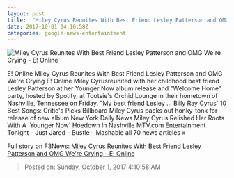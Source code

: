 ```yaml
---
layout: post
title:  "Miley Cyrus Reunites With Best Friend Lesley Patterson and OMG We're Crying - E! Online"
date: 2017-10-01 04:10:58Z
categories: google-news-entertaintment
---
```


![Miley Cyrus Reunites With Best Friend Lesley Patterson and OMG We're Crying - E! Online](http://akns-images.eonline.com/eol_images/Entire_Site/2017830/rs_600x600-170930103421-600-miley-cyrus-lesley-patterson-093017.jpg?downsize=450:*&crop=450:350;left,top)

E! Online Miley Cyrus Reunites With Best Friend Lesley Patterson and OMG We're Crying E! Online Miley Cyrusreunited with her childhood best friend Lesley Patterson at her Younger Now album release and "Welcome Home" party, hosted by Spotify, at Tootsie's Orchid Lounge in their hometown of Nashville, Tennessee on Friday. "My best friend Lesley ... Billy Ray Cyrus' 10 Best Songs: Critic's Picks Billboard Miley Cyrus packs out honky-tonk for release of new album New York Daily News Miley Cyrus Relished Her Roots With A 'Younger Now' Hoedown In Nashville MTV.com Entertainment Tonight - Just Jared - Bustle - Mashable all 70 news articles »


Full story on F3News: [Miley Cyrus Reunites With Best Friend Lesley Patterson and OMG We're Crying - E! Online](http://www.f3nws.com/n/cqktFJ)

> Posted on: Sunday, October 1, 2017 4:10:58 AM
